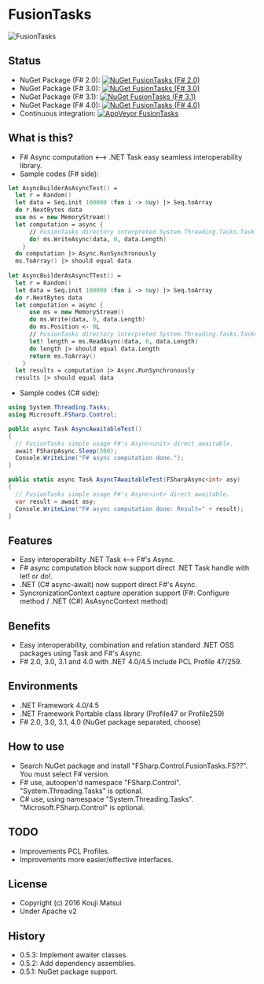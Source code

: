 # FusionTasks
![FusionTasks](https://raw.githubusercontent.com/kekyo/FSharp.Control.FusionTasks/master/Images/FSharp.Control.FusionTasks.128.png)

## Status
* NuGet Package (F# 2.0): [![NuGet FusionTasks (F# 2.0)](https://img.shields.io/nuget/v/FSharp.Control.FusionTasks.FS20.svg?style=flat)](https://www.nuget.org/packages/FSharp.Control.FusionTasks.FS20)
* NuGet Package (F# 3.0): [![NuGet FusionTasks (F# 3.0)](https://img.shields.io/nuget/v/FSharp.Control.FusionTasks.FS30.svg?style=flat)](https://www.nuget.org/packages/FSharp.Control.FusionTasks.FS30)
* NuGet Package (F# 3.1): [![NuGet FusionTasks (F# 3.1)](https://img.shields.io/nuget/v/FSharp.Control.FusionTasks.FS31.svg?style=flat)](https://www.nuget.org/packages/FSharp.Control.FusionTasks.FS31)
* NuGet Package (F# 4.0): [![NuGet FusionTasks (F# 4.0)](https://img.shields.io/nuget/v/FSharp.Control.FusionTasks.FS40.svg?style=flat)](https://www.nuget.org/packages/FSharp.Control.FusionTasks.FS40)
* Continuous integration: [![AppVeyor FusionTasks](https://img.shields.io/appveyor/ci/kekyo/fsharp-control-fusiontasks.svg?style=flat)](https://ci.appveyor.com/project/kekyo/fsharp-control-fusiontasks)

## What is this?
* F# Async computation <--> .NET Task easy seamless interoperability library.
* Sample codes (F# side):

``` fsharp
let AsyncBuilderAsAsyncTest() =
  let r = Random()
  let data = Seq.init 100000 (fun i -> 0uy) |> Seq.toArray
  do r.NextBytes data
  use ms = new MemoryStream()
  let computation = async {
	  // FusionTasks directory interpreted System.Threading.Tasks.Task class in F# computation block.
	  do! ms.WriteAsync(data, 0, data.Length)
	}
  do computation |> Async.RunSynchronously
  ms.ToArray() |> should equal data
  
let AsyncBuilderAsAsyncTTest() =
  let r = Random()
  let data = Seq.init 100000 (fun i -> 0uy) |> Seq.toArray
  do r.NextBytes data
  let computation = async {
	  use ms = new MemoryStream()
	  do ms.Write(data, 0, data.Length)
	  do ms.Position <- 0L
	  // FusionTasks directory interpreted System.Threading.Tasks.Task<T> class in F# computation block.
	  let! length = ms.ReadAsync(data, 0, data.Length)
	  do length |> should equal data.Length
	  return ms.ToArray()
	}
  let results = computation |> Async.RunSynchronously
  results |> should equal data
```

* Sample codes (C# side):

``` csharp
using System.Threading.Tasks;
using Microsoft.FSharp.Control;

public async Task AsyncAwaitableTest()
{
  // FusionTasks simple usage F#'s Async<unit> direct awaitable.
  await FSharpAsync.Sleep(500);
  Console.WriteLine("F# async computation done.");
}

public static async Task AsyncTAwaitableTest(FSharpAsync<int> asy)
{
  // FusionTasks simple usage F#'s Async<int> direct awaitable.
  var result = await asy;
  Console.WriteLine("F# async computation done: Result=" + result);
}
```

## Features
* Easy interoperability .NET Task <--> F#'s Async.
* F# async computation block now support direct .NET Task handle with let! or do!.
* .NET (C# async-await) now support direct F#'s Async.
* SyncronizationContext capture operation support (F#: Configure method / .NET (C#) AsAsyncContext method)

## Benefits
* Easy interoperability, combination and relation standard .NET OSS packages using Task and F#'s Async.
* F# 2.0, 3.0, 3.1 and 4.0 with .NET 4.0/4.5 include PCL Profile 47/259.

## Environments
* .NET Framework 4.0/4.5
* .NET Framework Portable class library (Profile47 or Profile259)
* F# 2.0, 3.0, 3.1, 4.0 (NuGet package separated, choose)

## How to use
* Search NuGet package and install "FSharp.Control.FusionTasks.FS??". You must select F# version.
* F# use, autoopen'd namespace "FSharp.Control". "System.Threading.Tasks" is optional.
* C# use, using namespace "System.Threading.Tasks". "Microsoft.FSharp.Control" is optional.

## TODO
* Improvements PCL Profiles.
* Improvements more easier/effective interfaces.

## License
* Copyright (c) 2016 Kouji Matsui
* Under Apache v2

## History
* 0.5.3: Implement awaiter classes.
* 0.5.2: Add dependency assemblies.
* 0.5.1: NuGet package support.
